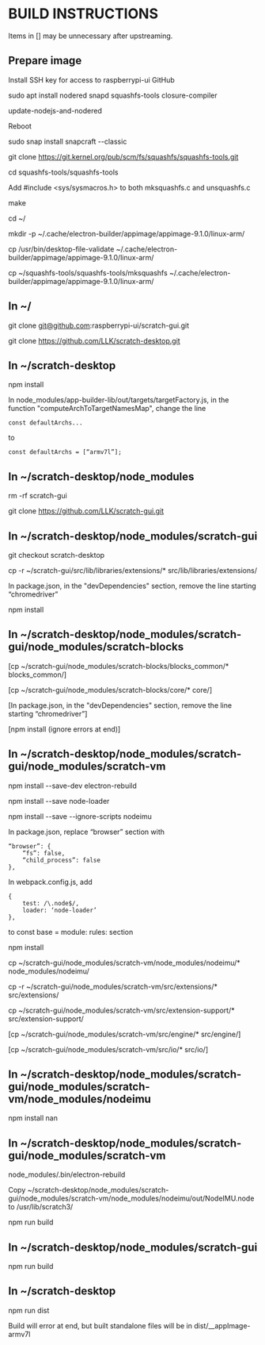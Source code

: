 BUILD INSTRUCTIONS
==================

Items in [] may be unnecessary after upstreaming.

Prepare image
-------------

Install SSH key for access to raspberrypi-ui GitHub

sudo apt install nodered snapd squashfs-tools closure-compiler

update-nodejs-and-nodered

Reboot

sudo snap install snapcraft --classic

git clone https://git.kernel.org/pub/scm/fs/squashfs/squashfs-tools.git

cd squashfs-tools/squashfs-tools

Add #include <sys/sysmacros.h> to both mksquashfs.c and unsquashfs.c

make

cd ~/

mkdir -p ~/.cache/electron-builder/appimage/appimage-9.1.0/linux-arm/

cp /usr/bin/desktop-file-validate ~/.cache/electron-builder/appimage/appimage-9.1.0/linux-arm/

cp ~/squashfs-tools/squashfs-tools/mksquashfs ~/.cache/electron-builder/appimage/appimage-9.1.0/linux-arm/


In ~/
-----

git clone git@github.com:raspberrypi-ui/scratch-gui.git

git clone https://github.com/LLK/scratch-desktop.git


In ~/scratch-desktop
--------------------

npm install

In node_modules/app-builder-lib/out/targets/targetFactory.js, in the function "computeArchToTargetNamesMap", change the line

    const defaultArchs...
    
to

    const defaultArchs = [“armv7l”];
    
    

In ~/scratch-desktop/node_modules
---------------------------------

rm -rf scratch-gui

git clone https://github.com/LLK/scratch-gui.git


In ~/scratch-desktop/node_modules/scratch-gui
---------------------------------------------

git checkout scratch-desktop

cp -r ~/scratch-gui/src/lib/libraries/extensions/* src/lib/libraries/extensions/

In package.json, in the "devDependencies" section, remove the line starting “chromedriver”

npm install


In ~/scratch-desktop/node_modules/scratch-gui/node_modules/scratch-blocks
-------------------------------------------------------------------------

[cp ~/scratch-gui/node_modules/scratch-blocks/blocks_common/* blocks_common/]

[cp ~/scratch-gui/node_modules/scratch-blocks/core/* core/]

[In package.json, in the "devDependencies" section, remove the line starting “chromedriver”]

[npm install (ignore errors at end)]


In ~/scratch-desktop/node_modules/scratch-gui/node_modules/scratch-vm
---------------------------------------------------------------------

npm install --save-dev electron-rebuild

npm install --save node-loader

npm install --save --ignore-scripts nodeimu

In package.json, replace “browser” section with 

    “browser”: {
	    “fs”: false,
	    “child_process”: false
    },

In webpack.config.js, add 

    {
	    test: /\.node$/,
	    loader: ‘node-loader’
    },
    
to const base = module: rules: section

npm install

cp ~/scratch-gui/node_modules/scratch-vm/node_modules/nodeimu/* node_modules/nodeimu/

cp -r ~/scratch-gui/node_modules/scratch-vm/src/extensions/* src/extensions/

cp ~/scratch-gui/node_modules/scratch-vm/src/extension-support/* src/extension-support/

[cp ~/scratch-gui/node_modules/scratch-vm/src/engine/* src/engine/]

[cp ~/scratch-gui/node_modules/scratch-vm/src/io/* src/io/]


In ~/scratch-desktop/node_modules/scratch-gui/node_modules/scratch-vm/node_modules/nodeimu
------------------------------------------------------------------------------------------

npm install nan


In ~/scratch-desktop/node_modules/scratch-gui/node_modules/scratch-vm
---------------------------------------------------------------------

node_modules/.bin/electron-rebuild

Copy ~/scratch-desktop/node_modules/scratch-gui/node_modules/scratch-vm/node_modules/nodeimu/out/NodeIMU.node to /usr/lib/scratch3/

npm run build


In ~/scratch-desktop/node_modules/scratch-gui
---------------------------------------------

npm run build


In ~/scratch-desktop
--------------------

npm run dist

Build will error at end, but built standalone files will be in dist/__appImage-armv7l
